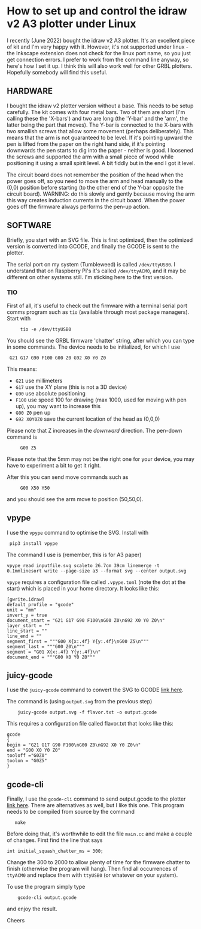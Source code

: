 # How to set up and control the idraw v2 A3 plotter under Linux

I recently (June 2022) bought the idraw v2 A3 plotter. It's an
excellent piece of kit and I'm very happy with it. However, it's
not supported under linux - the Inkscape extension does not check
for the linux port name, so you just get connection errors. I
prefer to work from the command line anyway, so here's how I set
it up. I think this will also work well for other GRBL plotters.
Hopefully somebody will find this useful.

## HARDWARE


I bought the idraw v2 plotter version without a base. This needs
to be setup carefully. The kit comes with four metal bars. Two of
them are short (I'm calling these the 'X-bars') and two are long
(the 'Y-bar' and the 'arm', the latter being the part that moves).
The Y-bar is connected to the X-bars with two smallish screws that
allow some movement (perhaps deliberately). This means that the
arm is not guaranteed to be level. If it's pointing upward the 
pen is lifted from the paper on the right hand side, if it's
pointing downwards the pen starts to dig into the paper - neither
is good. I loosened the screws and supported the arm with a small
piece of wood while positioning it using a small spirit level. A bit
fiddly but in the end I got it level.

The circuit board does not remember the position of the head when
the power goes off, so you need to move the arm and head manually
to the (0,0) position before starting (to the other end of the
Y-bar opposite the circuit board). WARNING: do this slowly and
gently because moving the arm this way creates induction currents
in the circuit board. When the power goes off the firmware always
performs the pen-up action.

## SOFTWARE

Briefly, you start with an SVG file. This is first optimized, then
the optimized version is converted into GCODE, and finally the 
GCODE is sent to the plotter.

The serial port on my system (Tumbleweed) is called `/dev/ttyUSB0`.
I understand that on Raspberry Pi's it's called `/dev/ttyACM0`, and it
may be different on other systems still. I'm sticking here to the
first version.

### TIO

First of all, it's useful to check out the firmware with a terminal
serial port comms program such as `tio` (available through most
package managers). Start with
```
     tio -e /dev/ttyUSB0
```
You should see the GRBL firmware 'chatter' string, after which you
can type in some commands. The device needs to be initialized, for
which I use

     G21 G17 G90 F100 G00 Z0 G92 X0 Y0 Z0
This means:

- `G21`  use millimeters
- `G17`  use the XY plane (this is not a 3D device)
- `G90`  use absolute positioning
- `F100` use speed 100 for drawing (max 1000, used for moving with pen
      up), you may want to increase this
- `G00 Z0` pen up
- `G92 X0Y0Z0` save the current location of the head as (0,0,0)

Please note that Z increases in the *downward* direction. The pen-down command is
```
     G00 Z5
```
Please note that the 5mm may not be the right one for your device, you may have to experiment a bit to get it right.

After this you can send move commands such as
```
     G00 X50 Y50
```
and you should see the arm move to position (50,50,0).

## vpype

I use the `vpype` command to optimise the SVG. Install with

     pip3 install vpype

The command I use is (remember, this is for A3 paper)

```
vpype read inputfile.svg scaleto 26.7cm 39cm linemerge -t 0.1mmlinesort write --page-size a3 --format svg --center output.svg
```
`vpype` requires a configuration file called `.vpype.toml` (note
the dot at the start) which is placed in your home directory.
It looks like this:
```
[gwrite.idraw]
default_profile = "gcode"
unit = "mm"
invert_y = true
document_start = "G21 G17 G90 F100\nG00 Z0\nG92 X0 Y0 Z0\n"
layer_start = ""
line_start = ""
line_end = ""
segment_first = """G00 X{x:.4f} Y{y:.4f}\nG00 Z5\n"""
segment_last = """G00 Z0\n"""
segment = "G01 X{x:.4f} Y{y:.4f}\n"
document_end = """G00 X0 Y0 Z0"""
```

## juicy-gcode

I use the `juicy-gcode` command to convert the SVG to GCODE
[link here](https://github.com/domoszlai/juicy-gcode).

The command is (using `output.svg` from the previous step)
```
    juicy-gcode output.svg -f flavor.txt -o output.gcode
```
This requires a configuration file called flavor.txt that
looks like this:
```
gcode
{
begin = "G21 G17 G90 F100\nG00 Z0\nG92 X0 Y0 Z0\n"
end = "G00 X0 Y0 Z0"
tooloff ="G0Z0"
toolon = "G0Z5"
}
```

##  gcode-cli

Finally, I use the `gcode-cli` command to send output.gcode
to the plotter [link here](https://github.com/hzeller/gcode-cli). There
are alternatives as well, but I like this one.
This program needs to be compiled from source by the command
```
   make
```
Before doing that, it's worthwhile to edit the file `main.cc`
and make a couple of changes.
First find the line that says

    int initial_squash_chatter_ms = 300;
Change the 300 to 2000 to allow plenty of time for the
firmware chatter to finish (otherwise the program will hang).
Then find all occurrences of `ttyACM0` and replace them with
`ttyUSB0` (or whatever on your system).

To use the program simply type
```
    gcode-cli output.gcode
```
and enjoy the result.

Cheers
